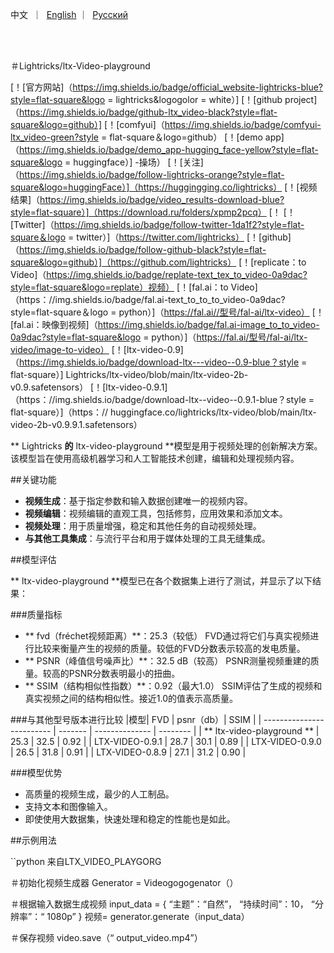 <p align="left">
    中文</a>&nbsp ｜ &nbsp<a href="README_EN.md">English</a> ｜ &nbsp<a href="README_RU.md">Русский</a>
</p>
<br><br>



＃Lightricks/ltx-Video-playground

[！[官方网站]（https://img.shields.io/badge/official_website-lightricks-blue?style=flat-square&logo = lightricks&logogolor = white）]
[！[github project]（https://img.shields.io/badge/github-ltx_video-black?style=flat-square&logo=github）]
[！[comfyui]（https://img.shields.io/badge/comfyui-ltx_video-green?style = flat-square＆logo=github）
[！[demo app]（https://img.shields.io/badge/demo_app-hugging_face-yellow?style=flat-square&logo = huggingface）] -操场）
[！[关注]（https://img.shields.io/badge/follow-lightricks-orange?style=flat-square&logo=huggingFace）]（https://huggingging.co/lightricks）
[！[视频结果]（https://img.shields.io/badge/video_results-download-blue?style=flat-square）]（https://download.ru/folders/xpmp2pcq）
[！
[！[Twitter]（https://img.shields.io/badge/follow-twitter-1da1f2?style=flat-square＆logo = twitter）]（https://twitter.com/lightricks）
[！[github]（https://img.shields.io/badge/follow-github-black?style=flat-square&logo=github）]（https://github.com/lightricks）
[！[replicate：to Video]（https://img.shields.io/badge/replate-text_tex_to_video-0a9dac?style=flat-square&logo=replate）视频）
[！[fal.ai：to Video]（https：//img.shields.io/badge/fal.ai-text_to_to_to_video-0a9dac?style=flat-square＆logo = python）]（https://fal.ai//型号/fal-ai/ltx-video）
[！[fal.ai：映像到视频]（https://img.shields.io/badge/fal.ai-image_to_to_video-0a9dac?style=flat-square&logo = python）]（https://fal.ai/型号/fal-ai/ltx-video/image-to-video）
[！[ltx-video-0.9]（https://img.shields.io/badge/download-ltx---video--0.9-blue？style = flat-square）] Lightricks/ltx-video/blob/main/ltx-video-2b-v0.9.safetensors）
[！[ltx-video-0.9.1]（https：//img.shields.io/badge/download-ltx--video--0.9.1-blue？style = flat-square）]（https：// huggingface.co/lightricks/ltx-video/blob/main/ltx-video-2b-v0.9.9.1.safetensors）

** Lightricks **的** ltx-video-playground **模型是用于视频处理的创新解决方案。该模型旨在使用高级机器学习和人工智能技术创建，编辑和处理视频内容。

##关键功能

 -  **视频生成**：基于指定参数和输入数据创建唯一的视频内容。
 -  **视频编辑**：视频编辑的直观工具，包括修剪，应用效果和添加文本。
 -  **视频处理**：用于质量增强，稳定和其他任务的自动视频处理。
 -  **与其他工具集成**：与流行平台和用于媒体处理的工具无缝集成。

##模型评估

** ltx-video-playground **模型已在各个数据集上进行了测试，并显示了以下结果：

###质量指标
 -  ** fvd（fréchet视频距离）**：25.3（较低）
 FVD通过将它们与真实视频进行比较来衡量产生的视频的质量。较低的FVD分数表示较高的发电质量。
 -  ** PSNR（峰值信号噪声比）**：32.5 dB（较高）
 PSNR测量视频重建的质量。较高的PSNR分数表明最小的扭曲。
 -  ** SSIM（结构相似性指数）**：0.92（最大1.0）
 SSIM评估了生成的视频和真实视频之间的结构相似性。接近1.0的值表示高质量。

###与其他型号版本进行比较
|模型| FVD | psnr（db）| SSIM |
| ------------------------- | ------- | -------------- | -------- |
| ** ltx-video-playground ** | 25.3 | 32.5 | 0.92 |
| LTX-VIDEO-0.9.1 | 28.7 | 30.1 | 0.89 |
| LTX-VIDEO-0.9.0 | 26.5 | 31.8 | 0.91 |
| LTX-VIDEO-0.8.9 | 27.1 | 31.2 | 0.90 |

###模型优势
 - 高质量的视频生成，最少的人工制品。
 - 支持文本和图像输入。
 - 即使使用大数据集，快速处理和稳定的性能也是如此。

##示例用法

``python
来自LTX_VIDEO_PLAYGORG

＃初始化视频生成器
Generator = Videogogogenator（）

＃根据输入数据生成视频
input_data = {
 “主题”：“自然”，
 “持续时间”：10，
 “分辨率”：“ 1080p”
}
视频= generator.generate（input_data）

＃保存视频
video.save（“ output_video.mp4”）
